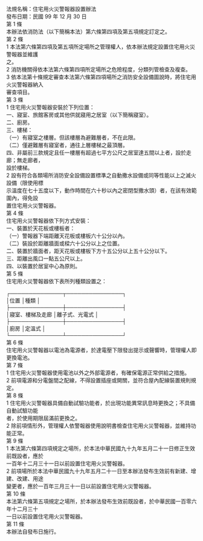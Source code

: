 法規名稱：住宅用火災警報器設置辦法  
發布日期：民國 99 年 12 月 30 日  
第 1 條  
本辦法依消防法（以下簡稱本法）第六條第四項及第五項規定訂定之。  
第 2 條  
1 本法第六條第四項及第五項所定場所之管理權人，依本辦法規定設置住宅用火災警報器並維護  
之。  
2 消防機關得依本法第六條第四項所定場所之危險程度，分類列管檢查及複查。  
3 依本法第十條規定審查本法第六條第四項場所之消防安全設備圖說時，將住宅用火災警報器納入  
審查項目。  
第 3 條  
1 住宅用火災警報器安裝於下列位置：  
一、寢室、旅館客房或其他供就寢用之居室（以下簡稱寢室）。  
二、廚房。  
三、樓梯：  
（一）有寢室之樓層。但該樓層為避難層者，不在此限。  
（二）僅避難層有寢室者，通往上層樓梯之最頂層。  
四、非屬前三款規定且任一樓層有超過七平方公尺之居室達五間以上者，設於走廊；無走廊者，  
設於樓梯。  
2 設有符合各類場所消防安全設備設置標準之自動撒水設備或同等性能以上之滅火設備（限使用標  
示溫度在七十五度以下，動作時間在六十秒以內之密閉型撒水頭）者，在該有效範圍內，得免設  
置住宅用火災警報器。  
第 4 條  
住宅用火災警報器依下列方式安裝：  
一、裝置於天花板或樓板者：  
（一）警報器下端距離天花板或樓板六十公分以內。  
（二）裝設於距離牆面或樑六十公分以上之位置。  
二、裝置於牆面者，距天花板或樓板下方十五公分以上五十公分以下。  
三、距離出風口一點五公尺以上。  
四、以裝置於居室中心為原則。  
第 5 條  
住宅用火災警報器依下表所列種類設置之：  


┌──────────────┬───────────────┐  
│位置 │種類 │  
├──────────────┼───────────────┤  
│寢室、樓梯及走廊 │離子式、光電式 │  
├──────────────┼───────────────┤  
│廚房 │定溫式 │  
└──────────────┴───────────────┘  
第 6 條  
住宅用火災警報器以電池為電源者，於達電壓下限發出提示或聲響時，管理權人即更換電池。  
第 7 條  
1 住宅用火災警報器使用電池以外之外部電源者，有確保電源正常供給之措施。  
2 前項電源和分電盤間之配線，不得設置插座或開關，並符合屋內配線裝置規則規定。  
第 8 條  
1 住宅用火災警報器具備自動試驗功能者，於出現功能異常訊息時更換之；不具備自動試驗功能  
者，於使用期限屆滿前更換之。  
2 除前項情形外，管理權人依警報器使用說明書檢查住宅用火災警報器，並維持功能正常。  
第 9 條  
1 本法第六條第四項規定之場所，於本法中華民國九十九年五月二十一日修正生效前既設者，應於  
一百年十二月三十一日以前設置住宅用火災警報器。  
2 前項場所於本法中華民國九十九年五月二十一日至本辦法發布生效前有新建、增建、改建、用途  
變更者，應於一百年三月三十一日以前設置住宅用火災警報器。  
第 10 條  
本法第六條第五項規定之場所，於本辦法發布生效前既設者，於中華民國一百零六年十二月三十  
一日以前設置住宅用火災警報器。  
第 11 條  
本辦法自發布日施行。  



